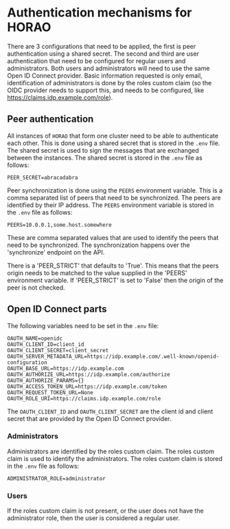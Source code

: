 # Authentication mechanisms for HORAO

There are 3 configurations that need to be applied, the first is peer authentication using a shared secret.
The second and third are user authentication that need to be configured for regular users and administrators.
Both users and administrators will need to use the same Open ID Connect provider.
Basic information requested is only email, identification of administrators is done by the roles custom claim (so the OIDC provider needs to support this, and needs to be configured, like https://claims.idp.example.com/role).

## Peer authentication
All instances of `HORAO` that form one cluster need to be able to authenticate each other. This is done using a shared secret that is stored in the `.env` file. The shared secret is used to sign the messages that are exchanged between the instances. The shared secret is stored in the `.env` file as follows:
```dotenv
PEER_SECRET=abracadabra
```
Peer synchronization is done using the `PEERS` environment variable. This is a comma separated list of peers that need to be synchronized. The peers are identified by their IP address. The `PEERS` environment variable is stored in the `.env` file as follows:
```dotenv
PEERS=10.0.0.1,some.host.somewhere
```
These are comma separated values that are used to identify the peers that need to be synchronized.
The synchronization happens over the 'synchronize' endpoint on the API.

There is a 'PEER_STRICT' that defaults to 'True'. This means that the peers origin needs to be matched to the value supplied in the 'PEERS' environment variable. If 'PEER_STRICT' is set to 'False' then the origin of the peer is not checked.

## Open ID Connect parts
The following variables need to be set in the `.env` file:
```dotenv
OAUTH_NAME=openidc
OAUTH_CLIENT_ID=client_id
OAUTH_CLIENT_SECRET=client_secret
OAUTH_SERVER_METADATA_URL=https://idp.example.com/.well-known/openid-configuration
OAUTH_BASE_URL=https://idp.example.com
OAUTH_AUTHORIZE_URL=https://idp.example.com/authorize
OAUTH_AUTHORIZE_PARAMS={}
OAUTH_ACCESS_TOKEN_URL=https://idp.example.com/token
OAUTH_REQUEST_TOKEN_URL=None
OAUTH_ROLE_URI=https://claims.idp.example.com/role
```
The `OAUTH_CLIENT_ID` and `OAUTH_CLIENT_SECRET` are the client id and client secret that are provided by the Open ID Connect provider.

### Administrators
Administrators are identified by the roles custom claim. The roles custom claim is used to identify the administrators. The roles custom claim is stored in the `.env` file as follows:
```dotenv
ADMINISTRATOR_ROLE=administrator
```
### Users
If the roles custom claim is not present, or the user does not have the administrator role, then the user is considered a regular user.